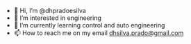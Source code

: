 - 👋 Hi, I’m @dhpradoesilva
- 👀 I’m interested in engineering 
- 🌱 I’m currently learning control and auto engineering
- 📫 How to reach me on my email dhsilva.prado@gmail.com

<!---
dhpradoesilva/dhpradoesilva is a ✨ special ✨ repository because its `README.md` (this file) appears on your GitHub profile.
You can click the Preview link to take a look at your changes.
--->
